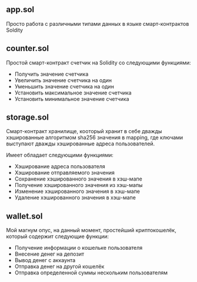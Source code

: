 ## app.sol

Просто работа с различными типами данных в языке смарт-контрактов Soldity

## counter.sol

Простой смарт-контракт счетчик на Solidity со следующими функциями:
- Получить значение счетчика
- Увеличить значение счетчика на один
- Уменьшить значение счетчика на один
- Установить максимальное значение счетчика
- Установить минимальное значение счетчика

## storage.sol

Смарт-контракт хранилище, кооторый хранит в себе дважды хэшированные алгоритмом sha256 значения в mapping, где ключами выступают дважды хэшированные адреса пользователей.

Имеет обладает следующими функциями:
- Хэширование адреса пользователя
- Хэширование отправляемого значения
- Сохранение хэшированного значения в хэш-мапе
- Получение хэшированного значения из хэш-мапы
- Изменение хэшированного значения в хэш-мапе
- Удаление хэшированного значения в хэш-мапе

## wallet.sol 

Мой магнум опус, на данный момент, простейший криптокошелёк, который содержит следующие функции:
- Получение информации о кошельке пользователя
- Внесение денег на депозит
- Вывод денег с аккаунта
- Отправка денег на другой кошелёк
- Отправка определенной суммы нескольким пользователям